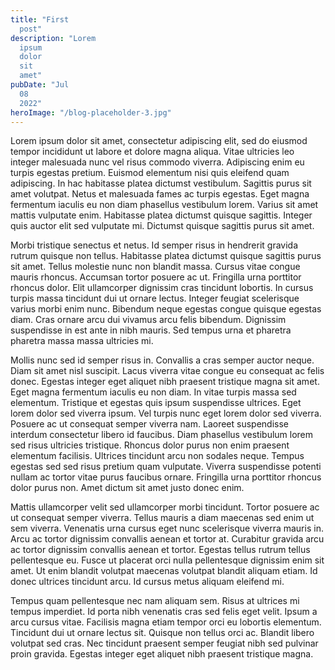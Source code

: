 ```yaml
---
title: "First
  post"
description: "Lorem
  ipsum
  dolor
  sit
  amet"
pubDate: "Jul
  08
  2022"
heroImage: "/blog-placeholder-3.jpg"
---
```


Lorem
ipsum
dolor
sit
amet,
consectetur
adipiscing
elit,
sed
do
eiusmod
tempor
incididunt
ut
labore
et
dolore
magna
aliqua.
Vitae
ultricies
leo
integer
malesuada
nunc
vel
risus
commodo
viverra.
Adipiscing
enim
eu
turpis
egestas
pretium.
Euismod
elementum
nisi
quis
eleifend
quam
adipiscing.
In
hac
habitasse
platea
dictumst
vestibulum.
Sagittis
purus
sit
amet
volutpat.
Netus
et
malesuada
fames
ac
turpis
egestas.
Eget
magna
fermentum
iaculis
eu
non
diam
phasellus
vestibulum
lorem.
Varius
sit
amet
mattis
vulputate
enim.
Habitasse
platea
dictumst
quisque
sagittis.
Integer
quis
auctor
elit
sed
vulputate
mi.
Dictumst
quisque
sagittis
purus
sit
amet.

Morbi
tristique
senectus
et
netus.
Id
semper
risus
in
hendrerit
gravida
rutrum
quisque
non
tellus.
Habitasse
platea
dictumst
quisque
sagittis
purus
sit
amet.
Tellus
molestie
nunc
non
blandit
massa.
Cursus
vitae
congue
mauris
rhoncus.
Accumsan
tortor
posuere
ac
ut.
Fringilla
urna
porttitor
rhoncus
dolor.
Elit
ullamcorper
dignissim
cras
tincidunt
lobortis.
In
cursus
turpis
massa
tincidunt
dui
ut
ornare
lectus.
Integer
feugiat
scelerisque
varius
morbi
enim
nunc.
Bibendum
neque
egestas
congue
quisque
egestas
diam.
Cras
ornare
arcu
dui
vivamus
arcu
felis
bibendum.
Dignissim
suspendisse
in
est
ante
in
nibh
mauris.
Sed
tempus
urna
et
pharetra
pharetra
massa
massa
ultricies
mi.

Mollis
nunc
sed
id
semper
risus
in.
Convallis
a
cras
semper
auctor
neque.
Diam
sit
amet
nisl
suscipit.
Lacus
viverra
vitae
congue
eu
consequat
ac
felis
donec.
Egestas
integer
eget
aliquet
nibh
praesent
tristique
magna
sit
amet.
Eget
magna
fermentum
iaculis
eu
non
diam.
In
vitae
turpis
massa
sed
elementum.
Tristique
et
egestas
quis
ipsum
suspendisse
ultrices.
Eget
lorem
dolor
sed
viverra
ipsum.
Vel
turpis
nunc
eget
lorem
dolor
sed
viverra.
Posuere
ac
ut
consequat
semper
viverra
nam.
Laoreet
suspendisse
interdum
consectetur
libero
id
faucibus.
Diam
phasellus
vestibulum
lorem
sed
risus
ultricies
tristique.
Rhoncus
dolor
purus
non
enim
praesent
elementum
facilisis.
Ultrices
tincidunt
arcu
non
sodales
neque.
Tempus
egestas
sed
sed
risus
pretium
quam
vulputate.
Viverra
suspendisse
potenti
nullam
ac
tortor
vitae
purus
faucibus
ornare.
Fringilla
urna
porttitor
rhoncus
dolor
purus
non.
Amet
dictum
sit
amet
justo
donec
enim.

Mattis
ullamcorper
velit
sed
ullamcorper
morbi
tincidunt.
Tortor
posuere
ac
ut
consequat
semper
viverra.
Tellus
mauris
a
diam
maecenas
sed
enim
ut
sem
viverra.
Venenatis
urna
cursus
eget
nunc
scelerisque
viverra
mauris
in.
Arcu
ac
tortor
dignissim
convallis
aenean
et
tortor
at.
Curabitur
gravida
arcu
ac
tortor
dignissim
convallis
aenean
et
tortor.
Egestas
tellus
rutrum
tellus
pellentesque
eu.
Fusce
ut
placerat
orci
nulla
pellentesque
dignissim
enim
sit
amet.
Ut
enim
blandit
volutpat
maecenas
volutpat
blandit
aliquam
etiam.
Id
donec
ultrices
tincidunt
arcu.
Id
cursus
metus
aliquam
eleifend
mi.

Tempus
quam
pellentesque
nec
nam
aliquam
sem.
Risus
at
ultrices
mi
tempus
imperdiet.
Id
porta
nibh
venenatis
cras
sed
felis
eget
velit.
Ipsum
a
arcu
cursus
vitae.
Facilisis
magna
etiam
tempor
orci
eu
lobortis
elementum.
Tincidunt
dui
ut
ornare
lectus
sit.
Quisque
non
tellus
orci
ac.
Blandit
libero
volutpat
sed
cras.
Nec
tincidunt
praesent
semper
feugiat
nibh
sed
pulvinar
proin
gravida.
Egestas
integer
eget
aliquet
nibh
praesent
tristique
magna.
